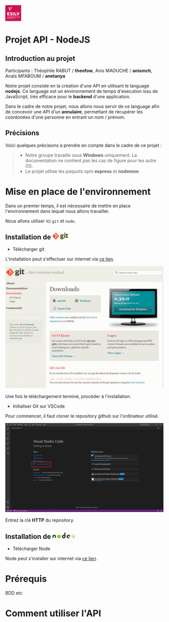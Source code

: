 <img src="annexes/img/esilv_logo.png" alt="drawing" width="50"/> 

# Projet API - NodeJS 

## Introduction au projet

Participants : Théophile RABUT / __theofow__, Anis MAOUCHE / __anismch__, Anaïs MFABOUM / __anetanya__

Notre projet consiste en la création d'une API en utilisant le language __nodejs__. Ce language est un environnement de temps d'execution issu de JavaScript, très efficace pour le __backend__ d'une application.

Dans le cadre de notre projet, nous allons nous servir de ce language afin de concevoir une API d'un __annulaire__, permettant de récupérer les coordonées d'une personne en entrant un nom / prénom. 

## Précisions 

Voici quelques précisions à prendre en compte dans le cadre de ce projet :

>- Notre groupe travaille sous __Windows__ uniquement. La documentation ne contient pas les cas de figure pour les autre OS. 
>- Le projet utilise les _paquets npm_ __express__ et __nodemon__

# Mise en place de l'environnement

Dans un premier temps, il est nécessaire de mettre en place l'environnement dans lequel nous allons travailler.

Nous allons utiliser ici `git` et `node`.

## Installation de <img src="annexes/img/git_logo.png" alt="drawing" width="50"/>



- Télécharger git 

L'installation peut s'effectuer sur internet via [ce lien](https://git-scm.com/downloads).

<img src="annexes/img/screen_git.png" alt="drawing" width="500"/> 

Une fois le téléchargement terminé, procéder à l'installation.

- Initialiser Git sur VSCode

Pour commencer, il faut cloner le repository github sur l'ordinateur utilisé.

<img src="annexes/img/screen_vscode.png" alt="drawing" width="500"/> 

Entrez la clé __HTTP__ du repository.

## Installation de <img src="annexes/img/node_logo.png" alt="drawing" width="75"/>


- Télécharger Node

Node peut s'installer sur internet via [ce lien](https://nodejs.org/en/download/).

# Prérequis

BDD etc

# Comment utiliser l'API